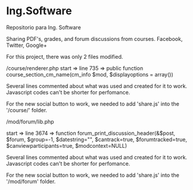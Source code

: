 # Ing.Software
Repositorio para Ing. Software

Sharing PDF's, grades, and forum discussions from courses.
Facebook, Twitter, Google+

For this project, there was only 2 files modified.

/course/renderer.php
start => line 735 =>  public function course_section_cm_name(cm_info $mod, $displayoptions = array())

Several lines commented about what was used and created for it to work. Javascript codes can't be shorter for perfomance. 

For the new social button to work, we needed to add 'share.js' into the '/course/' folder.


/mod/forum/lib.php

start => line 3674 => function forum_print_discussion_header(&$post, $forum, $group=-1, $datestring="",
                                        $cantrack=true, $forumtracked=true, $canviewparticipants=true, $modcontext=NULL)
                                        
Several lines commented about what was used and created for it to work. Javascript codes can't be shorter for perfomance. 

For the new social button to work, we needed to add 'share.js' into the '/mod/forum' folder.
                                        